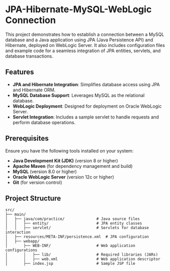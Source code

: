 # JPA-Hibernate-MySQL-WebLogic Connection

This project demonstrates how to establish a connection between a MySQL database and a Java application using JPA (Java Persistence API) and Hibernate, deployed on WebLogic Server. It also includes configuration files and example code for a seamless integration of JPA entities, servlets, and database transactions.

## Features
- **JPA and Hibernate Integration**: Simplifies database access using JPA and Hibernate ORM.
- **MySQL Database Support**: Leverages MySQL as the relational database.
- **WebLogic Deployment**: Designed for deployment on Oracle WebLogic Server.
- **Servlet Integration**: Includes a sample servlet to handle requests and perform database operations.

## Prerequisites
Ensure you have the following tools installed on your system:
- **Java Development Kit (JDK)** (version 8 or higher)
- **Apache Maven** (for dependency management and build)
- **MySQL** (version 8.0 or higher)
- **Oracle WebLogic Server** (version 12c or higher)
- **Git** (for version control)

## Project Structure
```plaintext
src/
├── main/
│   ├── java/com/practice/              # Java source files
│   │   ├── entity/                     # JPA entity classes
│   │   ├── servlet/                    # Servlets for database interaction
│   ├── resources/META-INF/persistence.xml  # JPA configuration
│   ├── webapp/
│       ├── WEB-INF/                    # Web application configurations
│       │   ├── lib/                    # Required libraries (JARs)
│       │   ├── web.xml                 # Web application descriptor
│       ├── index.jsp                   # Sample JSP file
